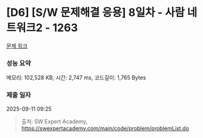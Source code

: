 # [D6] [S/W 문제해결 응용] 8일차 - 사람 네트워크2 - 1263 

[문제 링크](https://swexpertacademy.com/main/code/problem/problemDetail.do?contestProbId=AV18P2B6Iu8CFAZN) 

### 성능 요약

메모리: 102,528 KB, 시간: 2,747 ms, 코드길이: 1,765 Bytes

### 제출 일자

2025-09-11 09:25



> 출처: SW Expert Academy, https://swexpertacademy.com/main/code/problem/problemList.do